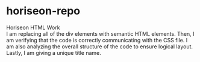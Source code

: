 # horiseon-repo
Horiseon HTML Work
<br>
I am replacing all of the div elements with semantic HTML elements. Then, I am verifying that the code is correctly communicating with the CSS file. I am also analyzing the overall structure of the code to ensure logical layout. Lastly, I am giving a unique title name.
